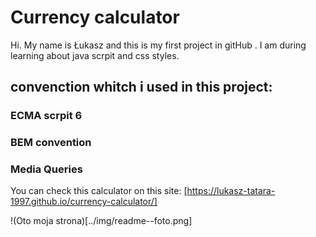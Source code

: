 # Currency calculator

Hi. My name is Łukasz and this is my first project in gitHub . 
I am during learning about java scrpit and css styles.

## convenction whitch i used in this project:

### ECMA scrpit 6
### BEM convention
### Media Queries 

You can check this calculator on this site:
[https://lukasz-tatara-1997.github.io/currency-calculator/]

!(Oto moja strona)[../img/readme--foto.png]

